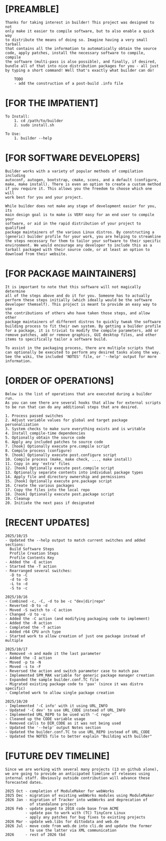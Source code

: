 # [PREAMBLE]

	Thanks for taking interest in builder! This project was designed to not
	only make it easier to compile software, but to also enable a quick way
	to distribute the means of doing so. Imagine having a very small tarball
	that contains all the information to automatically obtain the source
	code, apply patches, install the necessary software to compile, compile
	the software (multi-pass is also possible), and finally, if desired,
	bundle all of that into nice distribution packages for you - all just
	by typing a short command! Well that's exactly what builder can do!

		TODO
		- add the construction of a post-build .info file




# [FOR THE IMPATIENT]

	To Install:
		1. cd /path/to/builder
		2. sudo install.sh

	To Use:
		1. builder --help




# [FOR SOFTWARE DEVELOPERS]

	Builder works with a variety of popular methods of compilation including
	autoconf, autogen, bootstrap, cmake, scons, and a default (configure,
	make, make install). There is even an option to create a custom method
	if you require it. This allows you the freedom to choose which one will
	work best for you and your project.

	While builder does not make any stage of development easier for you, its
	main design goal is to make is VERY easy for an end user to compile your
	software, or aid in the rapid distribution of your project to qualified
	package maintainers of the various Linux distros. By constructing a
	(generic) builder profile for your work, you are helping to streamline
	the steps necessary for them to tailor your software to their specific
	environment. We would encourage any developer to include this as a
	tarball packaged with their source code, or at least an option to
	download from their website.




# [FOR PACKAGE MAINTAINERS]

	It is important to note that this software will not magically determine
	all of the steps above and do it for you. Someone has to actually
	perform these steps initially (which ideally would be the software
	developer themself). This project is meant to provide an easy way to use
	the contributions of others who have taken those steps, and allow other
	package maintainers of different distros to quickly tweak the software
	building process to fit their own system. By getting a builder profile
	for a package, it is trivial to modify the compile parameters, add or
	remove patches, add or remove graphics, GUI desktop files, and other
	items to specifically tailor a software build.

	To assist in the packaging process, there are multiple scripts that
	can optionally be executed to perform any desired tasks along the way.
	See the wiki, the included 'NOTES' file, or '--help' output for more
	information.




# [ORDER OF OPERATIONS]

	Below is the list of operations that are executed during a builder run.
	As you can see there are several hooks that allow for external scripts
	to be run that can do any additional steps that are desired.

	1. Process passed switches
	2. Adjust variable values for global and target package personalization
	3. System checks to make sure everything exists and is writable
	4. Install compile-time dependencies
	5. Optionally obtain the source code
	6. Apply any included patches to source code
	7. [hook] Optionally execute pre.compile script
	8. Compile process (configure)
	9. [hook] Optionally execute post.configure script
	10. Compile process (make, make check, ..., make install)
	11. Copy in any 'extra' files
	12. [hook] Optionally execute post.compile script
	13. Optionally separate contents into individual package types
	14. Apply file and directory ownership and permissions
	15. [hook] Optionally execute pre.package script
	16. Create the various packages
	17. Copy the files into the local repo
	18. [hook] Optionally execute post.package script
	19. Cleanup
	20. Initiate the next pass if designated




# [RECENT UPDATES]

	2025/10/15
	- Updated the --help output to match current switches and added sections:
	  Build Software Steps
	  Profile Creation Steps
	  Profile Contents Key
	- Added the -E action
	- Started the -T action
	- Rearranged several switches:
	  -D to -C
	  -d to -D
	  -L to -d
	  -S to -c

	2025/10/16
	- Combined -c, -C, -d to be -c "dev|dir|repo"
	- Reverted -D to -d
	- Moved -S switch to -C action
	- Changed -U to -u
	- Added the -C action (and modifying packaging code to implement)
	- Added the -R action
	- Completed the -T action
	- Added r64 CPU arch type
	- Started work to allow creation of just one package instead of multiple

	2025/10/17
	- Removed -n and made it the last parameter
	- Added the -I action
	- Moved -p to -N
	- Moved -s to -F
	- Reversed the action and switch parameter case to match pax
	- Implemented SPM_MAK variable for generic package manager creation
	- Expanded the sample builder.conf.TC file
	- Migrated existing package code to 'pax' (since it was distro specific)
	- Completed work to allow single package creation

	2025/10/20
	- Implemented '-C info' with it using URL_INFO
	- Updated '-C dev' to use URL_CODE instead of URL_INFO
	- Implemented URL_REPO to be used with '-C repo'
	- Cleaned up the CODE variable usage
	- Removed calls to DIR_CODE as it was not being used
	- Updated the '--help' output Notes section
	- Updated the builder.conf.TC to use URL_REPO instead of URL_CODE
	- Updated the NOTES file to better explain "Building with builder"




# [FUTURE DEV TIMELINE]

	Since we are working with several many projects (13 on github alone),
	we are going to provide an anticipated timeline of releases using
	internal staff. Obviously outside contribution will advance these
	forecasted dates.

	2025 Oct - completion of ModuleMaker for webWorks
	2025 Dec - migration of existing webWorks modules using ModuleMaker
	2026 Jan - migration of Tracker into webWorks and deprecation of
	           of standalone project
	2026 Feb - update paged to 2018 code base from ACME
	         - update pax to work with (TC) TinyCore Linux
	         - apply any patches for bug fixes to existing projects
	2026 Mar - update web.libs for dittodata and web.de
	2026 Jul - move code from web.de into cli.de and update the former
	           to use the latter via XML communication
	2026     - rest of 2026 tbd


